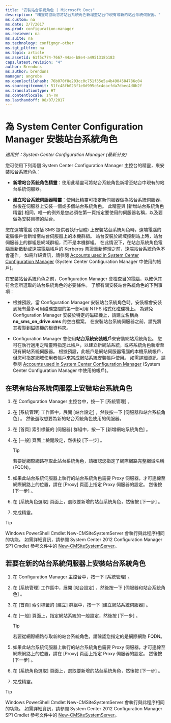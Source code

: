 ```yaml
---
title: "安裝站台系統角色 | Microsoft Docs"
description: "精靈可協助您將站台系統角色新增至站台中現有或新的站台系統伺服器。"
ms.custom: na
ms.date: 2/7/2017
ms.prod: configuration-manager
ms.reviewer: na
ms.suite: na
ms.technology: configmgr-other
ms.tgt_pltfrm: na
ms.topic: article
ms.assetid: 61f5c774-7667-44ae-b8e4-a4951318b183
caps.latest.revision: "4"
author: Brenduns
ms.author: brenduns
manager: angrobe
ms.openlocfilehash: 76b070f8e203cc0c751f35e5a4b4904504786c04
ms.sourcegitcommit: 51fc48fb023f1e8d995c6c4eacfda7dbec4d0b2f
ms.translationtype: HT
ms.contentlocale: zh-TW
ms.lasthandoff: 08/07/2017
---
```

# <a name="install-site-system-roles-for-system-center-configuration-manager"></a>為 System Center Configuration Manager 安裝站台系統角色

*適用於：System Center Configuration Manager (最新分支)*

您可使用下列兩個 System Center Configuration Manager 主控台的精靈，來安裝站台系統角色︰  

-   **新增站台系統角色精靈**：使用此精靈可將站台系統角色新增至站台中現有的站台系統伺服器。  

-   **建立站台系統伺服器精靈**：使用此精靈可指定新伺服器做為站台系統伺服器，然後在伺服器上安裝一個或多個站台系統角色。 此精靈與 [新增站台系統角色精靈] 相同，唯一的例外是您必須在第一頁指定要使用的伺服器名稱，以及要做為安裝目標的站台。  

您在遠端電腦 (包括 SMS 提供者執行個體) 上安裝站台系統角色時，遠端電腦的電腦帳戶會新增至站台伺服器上的本機群組。 站台安裝於網域控制站上時，站台伺服器上的群組是網域群組，而不是本機群組。 在此情況下，在站台系統角色電腦重新啟動或遠端電腦帳戶的 Kerberos 票證重新整理之前，遠端站台系統角色不會運作。 如需詳細資訊，請參閱 [Accounts used in System Center Configuration Manager](../../../../core/plan-design/hierarchy/accounts.md) (System Center Configuration Manager 中使用的帳戶)。  

在安裝站台系統角色之前，Configuration Manager 會檢查目的電腦，以確保其符合您所選取的站台系統角色的必要條件。 了解有關安裝站台系統角色的下列事項︰  

-   根據預設，當 Configuration Manager 安裝站台系統角色時，安裝檔會安裝到擁有最多可用磁碟空間的第一部可用 NTFS 格式化磁碟機上。 為避免 Configuration Manager 安裝於特定的磁碟機上，請建立名稱為 **no_sms_on_drive.sms** 的空白檔案。 在安裝站台系統伺服器之前，請先將其複製到磁碟機的根資料夾。  

-   Configuration Manager 會使用**站台系統安裝帳戶**來安裝網站系統角色。 您可在執行適用之精靈時指定此帳戶，以建立新網站系統，或將系統角色新增至現有網站系統伺服器。 根據預設，此帳戶是網站伺服器電腦的本機系統帳戶，但您可指定網域使用者帳戶來當成網站系統安裝帳戶使用。 如需詳細資訊，請參閱 [Accounts used in System Center Configuration Manager](../../../../core/plan-design/hierarchy/accounts.md) (System Center Configuration Manager 中使用的帳戶)。  

##  <a name="bkmk_Install"></a> 在現有站台系統伺服器上安裝站台系統角色  

1.  在 Configuration Manager 主控台中，按一下 [系統管理] 。  

2.  在 [系統管理]  工作區中，展開 [站台設定] ，然後按一下 [伺服器和站台系統角色] 。 然後選取想要為新的站台系統角色使用的伺服器。  

3.  在 [首頁]  索引標籤的 [伺服器]  群組中，按一下 [新增網站系統角色] 。  

4.  在 [一般]  頁面上檢閱設定，然後按 [下一步] 。  

    > [!TIP]  
    >  若要從網際網路存取此站台系統角色，請確認您指定了網際網路完整網域名稱 (FQDN)。  

5.  如果此站台系統伺服器上執行的站台系統角色需要 Proxy 伺服器，才可連線至網際網路上的位置，請在 [Proxy] 頁面上指定 Proxy 伺服器的設定。 然後按 [下一步] 。  

6.  在 [系統角色選取]  頁面上，選取要新增的站台系統角色，然後按 [下一步] 。  

7.  完成精靈。  

> [!TIP]  
>  Windows PowerShell Cmdlet New-CMSiteSystemServer 會執行與此程序相同的功能。 如需詳細資訊，請參閱 System Center 2012 Configuration Manager SP1 Cmdlet 參考文件中的 [New-CMSiteSystemServer](http://go.microsoft.com/fwlink/p/?LinkID=271414)。  

## <a name="to-install-site-system-roles-on-a-new-site-system-server"></a>若要在新的站台系統伺服器上安裝站台系統角色  

1.  在 Configuration Manager 主控台中，按一下 [系統管理] 。  

2.  在 [系統管理]  工作區中，展開 [站台設定] ，然後按一下 [伺服器和站台系統角色] 。  

3.  在 [首頁]  索引標籤的 [建立]  群組中，按一下 [建立網站系統伺服器] 。  

4.  在 [一般]  頁面上，指定網站系統的一般設定，然後按 [下一步] 。  

    > [!TIP]  
    >  若要從網際網路存取新的站台系統角色，請確認您指定的是網際網路 FQDN。  

5.  如果此站台系統伺服器上執行的站台系統角色需要 Proxy 伺服器，才可連線至網際網路上的位置，請在 [Proxy] 頁面上指定 Proxy 伺服器的設定。 然後按 [下一步] 。  

6.  在 [系統角色選取]  頁面上，選取要新增的站台系統角色，然後按 [下一步] 。  

7.  完成精靈。  

> [!TIP]  
>  Windows PowerShell Cmdlet New-CMSiteSystemServer 會執行與此程序相同的功能。 如需詳細資訊，請參閱 System Center 2012 Configuration Manager SP1 Cmdlet 參考文件中的 [New-CMSiteSystemServer](http://go.microsoft.com/fwlink/p/?LinkID=271414)。  
